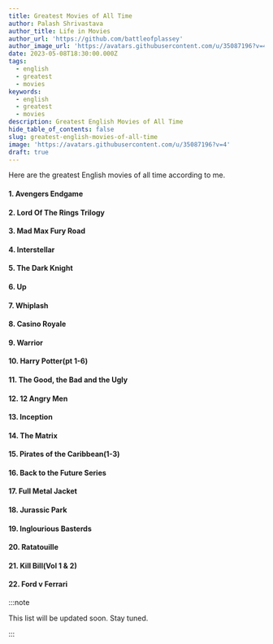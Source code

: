 ```yaml
---
title: Greatest Movies of All Time
author: Palash Shrivastava
author_title: Life in Movies
author_url: 'https://github.com/battleofplassey'
author_image_url: 'https://avatars.githubusercontent.com/u/35087196?v=4'
date: 2023-05-08T18:30:00.000Z
tags:
  - english
  - greatest
  - movies
keywords:
  - english
  - greatest
  - movies
description: Greatest English Movies of All Time
hide_table_of_contents: false
slug: greatest-english-movies-of-all-time
image: 'https://avatars.githubusercontent.com/u/35087196?v=4'
draft: true
---
```


Here are the greatest English movies of all time according to me.

<!--truncate-->

#### 1. Avengers Endgame

#### 2. Lord Of The Rings Trilogy

#### 3. Mad Max Fury Road

#### 4. Interstellar

#### 5. The Dark Knight

#### 6. Up

#### 7. Whiplash

#### 8. Casino Royale

#### 9. Warrior

#### 10. Harry Potter(pt 1-6)

#### 11. The Good, the Bad and the Ugly
#### 12. 12 Angry Men 
#### 13. Inception
#### 14. The Matrix 
#### 15. Pirates of the Caribbean(1-3)
#### 16. Back to the Future Series
#### 17. Full Metal Jacket 
#### 18. Jurassic Park
#### 19. Inglourious Basterds 
#### 20. Ratatouille 
#### 21. Kill Bill(Vol 1 & 2) 
#### 22. Ford v Ferrari

:::note

This list will be updated soon. Stay tuned.

:::